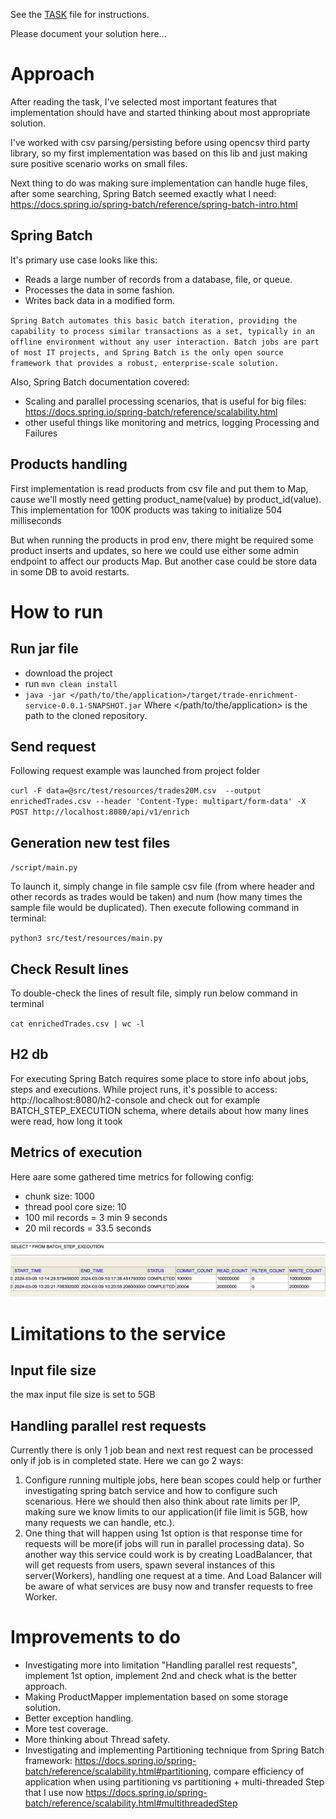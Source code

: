 See the [TASK](./TASK.md) file for instructions.

Please document your solution here...

# Approach
After reading the task, I've selected most important features that implementation should have and started 
thinking about most appropriate solution.

I've worked with csv parsing/persisting before using opencsv third party library, so my first implementation
was based on this lib and just making sure positive scenario works on small files.

Next thing to do was making sure implementation can handle huge files, after some searching,
Spring Batch seemed exactly what I need: https://docs.spring.io/spring-batch/reference/spring-batch-intro.html

## Spring Batch

It's primary use case looks like this:
- Reads a large number of records from a database, file, or queue.
- Processes the data in some fashion.
- Writes back data in a modified form.

`Spring Batch automates this basic batch iteration, providing the capability to process similar transactions as a set, typically in an offline environment without any user interaction. Batch jobs are part of most IT projects, and Spring Batch is the only open source framework that provides a robust, enterprise-scale solution.`

Also, Spring Batch documentation covered:
- Scaling and parallel processing scenarios, that is useful for big files: https://docs.spring.io/spring-batch/reference/scalability.html
- other useful things like monitoring and metrics, logging Processing and Failures

## Products handling
First implementation is read products from csv file and put them to Map, 
cause we'll mostly need getting product_name(value) by product_id(value).
This implementation for 100K products was taking to initialize 504 milliseconds

But when running the products in prod env, there might be required some product inserts and updates, so
here we could use either some admin endpoint to affect our products Map. But another case could be store data in some DB 
to avoid restarts.

# How to run

## Run jar file

- download the project
- run ``mvn clean install``
- ``java -jar </path/to/the/application>/target/trade-enrichment-service-0.0.1-SNAPSHOT.jar``
Where </path/to/the/application> is the path to the cloned repository.

## Send request

Following request example was launched from project folder

``curl -F data=@src/test/resources/trades20M.csv  --output enrichedTrades.csv --header 'Content-Type: multipart/form-data' -X POST http://localhost:8080/api/v1/enrich``

## Generation new test files

`/script/main.py`

To launch it, simply change in file sample csv file (from where header and other records as trades would be taken)
 and num (how many times the sample file would be duplicated). Then execute following command in terminal:

``python3 src/test/resources/main.py``

## Check Result lines

To double-check the lines of result file, simply run below command in terminal

``cat enrichedTrades.csv | wc -l``

## H2 db

For executing Spring Batch requires some place to store info about jobs, steps and executions.
While project runs, it's possible to access: http://localhost:8080/h2-console
and check out for example BATCH_STEP_EXECUTION schema, where details about how many lines were read, how long it took

## Metrics of execution

Here aare some gathered time metrics for following config:

- chunk size: 1000 
- thread pool core size: 10
- 100 mil records = 3 min 9 seconds
- 20 mil records = 33.5 seconds

![](./images/h2metrics.png)

# Limitations to the service

## Input file size

the max input file size is set to 5GB

## Handling parallel rest requests

Currently there is only 1 job bean and next rest request can be processed only if job is in completed state.
Here we can go 2 ways:
1) Configure running multiple jobs, here bean scopes could help or further investigating spring batch service and how to configure such scenarious. Here we should then also think about rate limits per IP, making sure we know limits to our application(if file limit is 5GB, how many requests we can handle, etc.).
2) One thing that will happen using 1st option is that response time for requests will be more(if jobs will run in parallel processing data). So another way this service could work is by creating LoadBalancer, that will get requests from users, spawn several instances of this server(Workers), handling one request at a time. And Load Balancer will be aware of what services are busy now and transfer requests to free Worker.

# Improvements to do

- Investigating more into limitation "Handling parallel rest requests", implement 1st option, implement 2nd and check what is the better approach.
- Making ProductMapper implementation based on some storage solution.
- Better exception handling.
- More test coverage.
- More thinking about Thread safety.
- Investigating and implementing Partitioning technique from Spring Batch framework: https://docs.spring.io/spring-batch/reference/scalability.html#partitioning, compare efficiency of application when using partitioning vs partitioning + multi-threaded Step that I use now https://docs.spring.io/spring-batch/reference/scalability.html#multithreadedStep